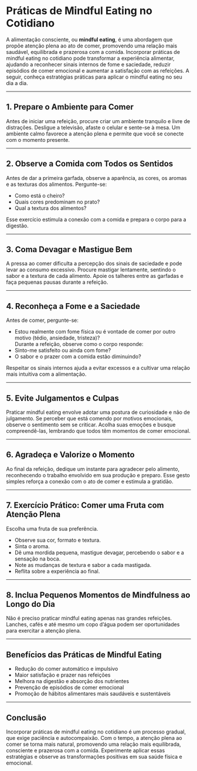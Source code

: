 # Práticas de Mindful Eating no Cotidiano

A alimentação consciente, ou **mindful eating**, é uma abordagem que propõe atenção plena ao ato de comer, promovendo uma relação mais saudável, equilibrada e prazerosa com a comida. Incorporar práticas de mindful eating no cotidiano pode transformar a experiência alimentar, ajudando a reconhecer sinais internos de fome e saciedade, reduzir episódios de comer emocional e aumentar a satisfação com as refeições. A seguir, conheça estratégias práticas para aplicar o mindful eating no seu dia a dia.

___

## 1. **Prepare o Ambiente para Comer**

Antes de iniciar uma refeição, procure criar um ambiente tranquilo e livre de distrações. Desligue a televisão, afaste o celular e sente-se à mesa. Um ambiente calmo favorece a atenção plena e permite que você se conecte com o momento presente.

___

## 2. **Observe a Comida com Todos os Sentidos**

Antes de dar a primeira garfada, observe a aparência, as cores, os aromas e as texturas dos alimentos. Pergunte-se:  
- Como está o cheiro?  
- Quais cores predominam no prato?  
- Qual a textura dos alimentos?

Esse exercício estimula a conexão com a comida e prepara o corpo para a digestão.

___

## 3. **Coma Devagar e Mastigue Bem**

A pressa ao comer dificulta a percepção dos sinais de saciedade e pode levar ao consumo excessivo. Procure mastigar lentamente, sentindo o sabor e a textura de cada alimento. Apoie os talheres entre as garfadas e faça pequenas pausas durante a refeição.

___

## 4. **Reconheça a Fome e a Saciedade**

Antes de comer, pergunte-se:  
- Estou realmente com fome física ou é vontade de comer por outro motivo (tédio, ansiedade, tristeza)?  
Durante a refeição, observe como o corpo responde:  
- Sinto-me satisfeito ou ainda com fome?  
- O sabor e o prazer com a comida estão diminuindo?

Respeitar os sinais internos ajuda a evitar excessos e a cultivar uma relação mais intuitiva com a alimentação.

___

## 5. **Evite Julgamentos e Culpas**

Praticar mindful eating envolve adotar uma postura de curiosidade e não de julgamento. Se perceber que está comendo por motivos emocionais, observe o sentimento sem se criticar. Acolha suas emoções e busque compreendê-las, lembrando que todos têm momentos de comer emocional.

___

## 6. **Agradeça e Valorize o Momento**

Ao final da refeição, dedique um instante para agradecer pelo alimento, reconhecendo o trabalho envolvido em sua produção e preparo. Esse gesto simples reforça a conexão com o ato de comer e estimula a gratidão.

___

## 7. **Exercício Prático: Comer uma Fruta com Atenção Plena**

Escolha uma fruta de sua preferência.  
- Observe sua cor, formato e textura.  
- Sinta o aroma.  
- Dê uma mordida pequena, mastigue devagar, percebendo o sabor e a sensação na boca.  
- Note as mudanças de textura e sabor a cada mastigada.  
- Reflita sobre a experiência ao final.

___

## 8. **Inclua Pequenos Momentos de Mindfulness ao Longo do Dia**

Não é preciso praticar mindful eating apenas nas grandes refeições. Lanches, cafés e até mesmo um copo d’água podem ser oportunidades para exercitar a atenção plena.

___

## **Benefícios das Práticas de Mindful Eating**

- Redução do comer automático e impulsivo  
- Maior satisfação e prazer nas refeições  
- Melhora na digestão e absorção dos nutrientes  
- Prevenção de episódios de comer emocional  
- Promoção de hábitos alimentares mais saudáveis e sustentáveis

___

## **Conclusão**

Incorporar práticas de mindful eating no cotidiano é um processo gradual, que exige paciência e autocompaixão. Com o tempo, a atenção plena ao comer se torna mais natural, promovendo uma relação mais equilibrada, consciente e prazerosa com a comida. Experimente aplicar essas estratégias e observe as transformações positivas em sua saúde física e emocional.